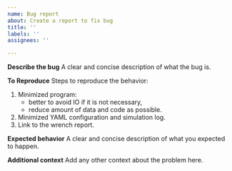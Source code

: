 ```yaml
---
name: Bug report
about: Create a report to fix bug
title: ''
labels: ''
assignees: ''

---
```


**Describe the bug**
A clear and concise description of what the bug is.

**To Reproduce**
Steps to reproduce the behavior:
1. Minimized program:
    - better to avoid IO if it is not necessary,
    - reduce amount of data and code as possible.
2. Minimized YAML configuration and simulation log.
3. Link to the wrench report.

**Expected behavior**
A clear and concise description of what you expected to happen.

**Additional context**
Add any other context about the problem here.
